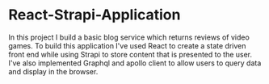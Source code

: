 # React-Strapi-Application

In this project I build a basic blog service which returns reviews of video games. To build this application I've used React to create a state driven front end while using Strapi to store content that is presented to the user. I've also implemented Graphql and apollo client to allow users to query data and display in the browser.
